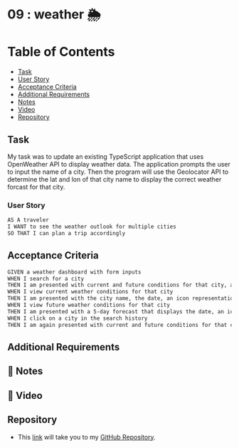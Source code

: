 # 09 : weather 🌦

# Table of Contents
* [Task](#task)
* [User Story](#user-story)
* [Acceptance Criteria](#acceptance-criteria)
* [Additional Requirements](#additional-requirements)
* [Notes](#notes)
* [Video](#video)
* [Repository](#repository)


## Task


My task was to update an existing TypeScript application that uses OpenWeather API to display weather data. The application prompts the user to input the name of a city. Then the program will use the Geolocator API to determine the lat and lon of that city name to display the correct weather forcast for that city. 


### User Story

```md
AS A traveler
I WANT to see the weather outlook for multiple cities
SO THAT I can plan a trip accordingly
```

## Acceptance Criteria

```md
GIVEN a weather dashboard with form inputs
WHEN I search for a city
THEN I am presented with current and future conditions for that city, and that city is added to the search history
WHEN I view current weather conditions for that city
THEN I am presented with the city name, the date, an icon representation of weather conditions, a description of the weather for the icon's `alt` tag, the temperature, the humidity, and the wind speed
WHEN I view future weather conditions for that city
THEN I am presented with a 5-day forecast that displays the date, an icon representation of weather conditions, the temperature, the wind speed, and the humidity
WHEN I click on a city in the search history
THEN I am again presented with current and future conditions for that city
```

## Additional Requirements

## 📝 Notes

## 🎥 Video 

## Repository

* This [link](https://github.com/Moth668/weather) will take you to my [GitHub Repository](https://github.com/Moth668/weather).
